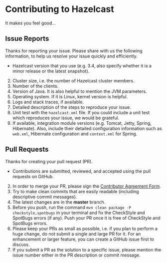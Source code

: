# Contributing to Hazelcast

It makes you feel good...

## Issue Reports
Thanks for reporting your issue.  Please share with us the following information, to help us resolve your issue quickly and efficiently.
*	Hazelcast version that you use (e.g. 3.4, also specify whether it is a minor release or the latest snapshot).
2.	Cluster size, i.e. the number of Hazelcast cluster members.
3.	Number of the clients.
4.	Version of Java. It is also helpful to mention the JVM parameters.
5.	Operating system. If it is Linux, kernel version is helpful.
6.	Logs and stack traces, if available.
7.	Detailed description of the steps to reproduce your issue.
8.	Unit test with the `hazelcast.xml` file. If you could include a unit test which reproduces your issue, we would be grateful.
9.	If available, integration module versions (e.g. Tomcat, Jetty, Spring, Hibernate). Also, include their  detailed configuration information such as `web.xml`, Hibernate configuration and `context.xml` for Spring.

## Pull Requests
Thanks for creating your pull request (PR).
*	Contributions are submitted, reviewed, and accepted using the pull requests on GitHub.
2.	In order to merge your PR, please sign the [Contributor Agreement Form].
3.	Try to make clean commits that are easily readable (including descriptive commit messages).
4.	The latest changes are in the **master** branch.
5.	Before you push, run the command `mvn clean package -P checkstyle,spotbugs` in your terminal and fix the CheckStyle and SpotBugs errors (if any). Push your PR once it is free of CheckStyle and SpotBugs errors.
6.	Please keep your PRs as small as possible, i.e. if you plan to perform a huge change, do not submit a single and large PR for it. For an enhancement or larger feature, you can create a GitHub issue first to discuss.
7.	If you submit a PR as the solution to a specific issue, please mention the issue number either in the PR description or commit message.


[Contributor Agreement Form]:https://hazelcast.atlassian.net/wiki/display/COM/Hazelcast+Contributor+Agreement
